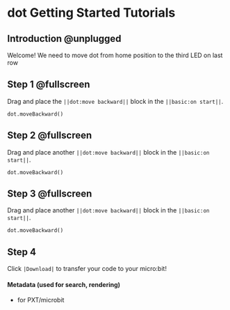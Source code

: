 # dot Getting Started Tutorials

## Introduction @unplugged

Welcome! We need to move dot from home position to the third LED on last row 

## Step 1 @fullscreen

Drag and place the ``||dot:move backward||`` block in the ``||basic:on start||``.


```blocks
dot.moveBackward()
```

## Step 2 @fullscreen

Drag and place another ``||dot:move backward||`` block in the ``||basic:on start||``.


```blocks
dot.moveBackward()
```

## Step 3 @fullscreen

Drag and place another ``||dot:move backward||`` block in the ``||basic:on start||``.


```blocks
dot.moveBackward()
```

## Step 4

Click ``|Download|`` to transfer your code to your micro:bit!

#### Metadata (used for search, rendering)

* for PXT/microbit
<script src="https://makecode.com/gh-pages-embed.js"></script><script>makeCodeRender("{{ site.makecode.home_url }}", "{{ site.github.owner_name }}/{{ site.github.repository_name }}");</script>
